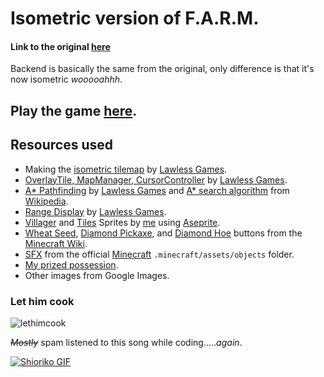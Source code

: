 # Isometric version of F.A.R.M. 

#### Link to the original [here](https://github.com/naixsu/CMSC170)
Backend is basically the same from the original, only difference is that it's now isometric *wooooahhh*.

## Play the game [here](https://naixsu.itch.io/farm-v2?secret=PsuNLwegE5psZ7PzkxgX45KOM).

## Resources used
- Making the [isometric tilemap](https://www.youtube.com/watch?v=ci1ba7jVLFw&t=295s) by [Lawless Games](https://www.youtube.com/@lawlessgames3844).
- [OverlayTile, MapManager, CursorController](https://www.youtube.com/watch?v=riLtglHwoYw) by [Lawless Games](https://www.youtube.com/@lawlessgames3844).
- [A* Pathfinding](https://www.youtube.com/@lawlessgames3844) by [Lawless Games](https://www.youtube.com/@lawlessgames3844) and [A* search algorithm](https://en.wikipedia.org/wiki/A*_search_algorithm) from [Wikipedia](https://en.wikipedia.org/wiki/Main_Page).
- [Range Display](https://www.youtube.com/watch?v=3cZ0tBuzlZs) by [Lawless Games](https://www.youtube.com/@lawlessgames3844).
- [Villager](https://github.com/naixsu/FARM/blob/main/Assets/Sprites/Villager_2.png) and [Tiles](https://github.com/naixsu/FARM/tree/main/Assets/Sprites/Tiles) Sprites by [me](https://github.com/naixsu) using [Aseprite](https://www.aseprite.org/).
- [Wheat Seed](https://github.com/naixsu/FARM/blob/main/Assets/Sprites/Buttons/WheatSeeds.png), [Diamond Pickaxe](https://github.com/naixsu/FARM/blob/main/Assets/Sprites/Buttons/DPickMC.png), and [Diamond Hoe](https://github.com/naixsu/FARM/blob/main/Assets/Sprites/Buttons/DHoeMC.png) buttons from the [Minecraft Wiki](https://minecraft.fandom.com/wiki/Minecraft_Wiki).
- [SFX](https://github.com/naixsu/FARM/tree/main/Assets/Audio) from the official [Minecraft](https://www.minecraft.net/en-us) `.minecraft/assets/objects` folder.
- [My prized possession](https://raw.githubusercontent.com/naixsu/FARM/main/Assets/Sprites/credits.png).
- Other images from Google Images.

### Let him cook


![lethimcook](https://user-images.githubusercontent.com/95230510/233659723-8c279b95-d463-4891-9699-2858d8925938.jpg)

~~*Mostly*~~ spam listened to this song while coding.....*again*.

<a href="https://www.youtube.com/watch?v=BctS652B2-g" target="_blank">
  <img src="https://user-images.githubusercontent.com/95230510/232323536-810c0753-f2fb-4dbf-8b19-ab5385d72af5.gif" alt="Shioriko GIF">
</a>
